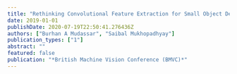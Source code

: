 ```yaml
---
title: "Rethinking Convolutional Feature Extraction for Small Object Detection"
date: 2019-01-01
publishDate: 2020-07-19T22:50:41.276436Z
authors: ["Burhan A Mudassar", "Saibal Mukhopadhyay"]
publication_types: ["1"]
abstract: ""
featured: false
publication: "*British Machine Vision Conference (BMVC)*"
---
```


